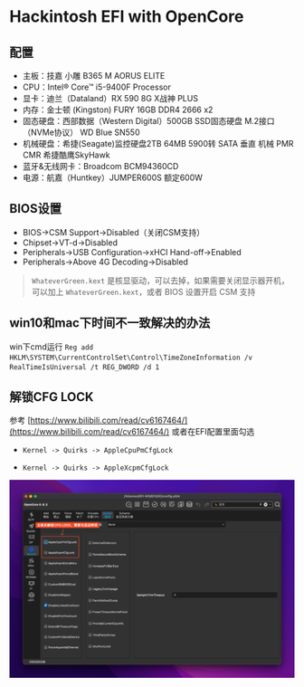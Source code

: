 # Hackintosh EFI with OpenCore

## 配置

* 主板：技嘉 小雕 B365 M AORUS ELITE
* CPU：Intel® Core™ i5-9400F Processor
* 显卡：迪兰（Dataland）RX 590 8G X战神 PLUS
* 内存：金士顿 (Kingston) FURY 16GB DDR4 2666 x2
* 固态硬盘：西部数据（Western Digital）500GB SSD固态硬盘 M.2接口（NVMe协议） WD Blue SN550
* 机械硬盘：希捷(Seagate)监控硬盘2TB 64MB 5900转 SATA 垂直 机械 PMR CMR 希捷酷鹰SkyHawk
* 蓝牙&无线网卡：Broadcom BCM94360CD
* 电源：航嘉（Huntkey）JUMPER600S 额定600W

## BIOS设置

* BIOS→CSM Support→Disabled（关闭CSM支持）
* Chipset→VT-d→Disabled
* Peripherals→USB Configuration→xHCI Hand-off→Enabled
* Peripherals→Above 4G Decoding→Disabled

> `WhateverGreen.kext` 是核显驱动，可以去掉，如果需要关闭显示器开机，可以加上 `WhateverGreen.kext`，或者 BIOS 设置开启 CSM 支持

## win10和mac下时间不一致解决的办法

win下cmd运行 `Reg add HKLM\SYSTEM\CurrentControlSet\Control\TimeZoneInformation /v RealTimeIsUniversal /t REG_DWORD /d 1`

## 解锁CFG LOCK

参考 [https://www.bilibili.com/read/cv6167464/](https://www.bilibili.com/read/cv6167464/)
或者在EFI配置里面勾选

* `Kernel -> Quirks -> AppleCpuPmCfgLock`

* `Kernel -> Quirks -> AppleXcpmCfgLock`

![img.png](img.png)
